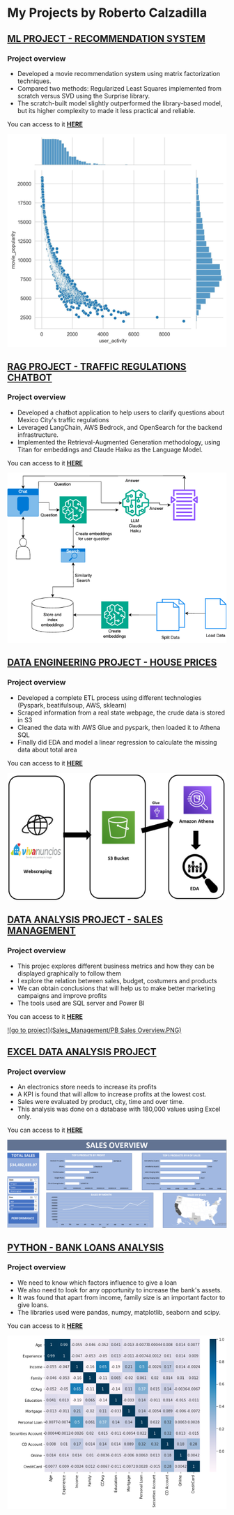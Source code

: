 # My Projects by Roberto Calzadilla

## [ML PROJECT - RECOMMENDATION SYSTEM](https://roberto121c.github.io/Recommendation_System/)

### Project overview
* Developed a movie recommendation system using matrix factorization techniques.
* Compared two methods: Regularized Least Squares implemented from scratch versus SVD using the Surprise library.
* The scratch-built model slightly outperformed the library-based model, but its higher complexity to made it less practical and reliable.

You can access to it **[HERE](https://roberto121c.github.io/Recommendation_System/)**

<div style="display: flex; justify-content: center;">
  <a href="https://roberto121c.github.io/Recommendation_System/">
    <img src="recommendation_system/user_activity_movie_popularity.jpg" alt="go to project" style="max-width:100%;">
  </a>
</div>


## [RAG PROJECT - TRAFFIC REGULATIONS CHATBOT](https://roberto121c.github.io/Traffic_Regulations_Chatbot/)

### Project overview
* Developed a chatbot application to help users to clarify questions about Mexico City's traffic regulations
* Leveraged LangChain, AWS Bedrock, and OpenSearch for the backend infrastructure.
* Implemented the Retrieval-Augmented Generation methodology, using Titan for embeddings and Claude Haiku as the Language Model.

You can access to it **[HERE](https://roberto121c.github.io/Traffic_Regulations_Chatbot/)**

<div style="display: flex; justify-content: center;">
  <a href="https://roberto121c.github.io/Traffic_Regulations_Chatbot/">
    <img src="RAG_app/RAG_App.png" alt="go to project" style="max-width:100%;">
  </a>
</div>

## [DATA ENGINEERING PROJECT - HOUSE PRICES](https://roberto121c.github.io/House_prices/)

### Project overview
* Developed a complete ETL process using different technologies (Pyspark, beatifulsoup, AWS, sklearn)
* Scraped information from a real state webpage, the crude data is stored in S3
* Cleaned the data with AWS Glue and pyspark, then loaded it to Athena SQL
* Finally did EDA and model a linear regression to calculate the missing data about total area

You can access to it **[HERE](https://roberto121c.github.io/House_prices/)**

[![go to project](House_prices/house_prices_0.PNG)](https://roberto121c.github.io/House_prices/)



## [DATA ANALYSIS PROJECT - SALES MANAGEMENT](https://roberto121c.github.io/Sales_Management/)

### Project overview
* This projec explores different business metrics and how they can be displayed graphically to follow them
* I explore the relation between sales, budget, costumers and products
* We can obtain conclusions that will help us to make better marketing campaigns and improve profits
* The tools used are SQL server and Power BI

You can access to it **[HERE](https://roberto121c.github.io/Sales_Management/)**

[![go to project](Sales_Management/PB Sales Overview.PNG)](https://roberto121c.github.io/Sales_Management/)



## [EXCEL DATA ANALYSIS PROJECT](https://roberto121c.github.io/Excel_Analysis_Project/)

### Project overview
* An electronics store needs to increase its profits
* A KPI is found that will allow to increase profits at the lowest cost.
* Sales were evaluated by product, city, time and over time.
* This analysis was done on a database with 180,000 values using Excel only.

You can access to it **[HERE](https://roberto121c.github.io/Excel_Analysis_Project/)**

[![go to project](Excel_Sales_Analysis/Sales_overview.PNG)](https://roberto121c.github.io/Excel_Analysis_Project/)



## [PYTHON - BANK LOANS ANALYSIS](https://roberto121c.github.io/Bank_loans_analysis/)

### Project overview
- We need to know which factors influence to give a loan
- We also need to look for any opportunity to increase the bank's assets.
- It was found that apart from income, family size is an important factor to give loans.
- The libraries used were pandas, numpy, matplotlib, seaborn and scipy.

You can access to it **[HERE](https://roberto121c.github.io/Bank_loans_analysis/)**

[![go to project](Bank_Loan_analysis/Correlation_heatmap.png)](https://roberto121c.github.io/Bank_loans_analysis/)
